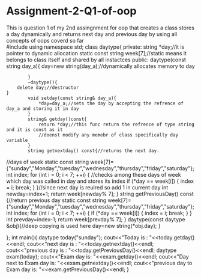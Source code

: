 # Assignment-2-Q1-of-oop
This is question 1 of my 2nd assingnment for oop that creates a class stores a day dynamically and returns next day and previous day by using all concepts of oops coverd so far
<br>
#include<iostream>
using namespace std;
class daytype{
	private:
		string *day;//it is pointer to dynamic allocation
		static const string week[7];//static means it belongs to class itself and shared by all instactces 
		public:
			daytype(const string day_a){
				day=new string(day_a);//dynamically allocates memory to day
				
			}
			~daytype(){
		delete day;//destructor
	}
			void setday(const string& day_a){
				*day=day_a;//sets the day by accepting the refrence of day_a and storing it in day
			}
			string& getday()const{
				return *day;//this func return the refrence of type string and it is const as it
				//doenst modify any memebr of class specifically day variable
			}
			string getnextday() const{//returns the next day.
//days of week
				static const string week[7]={"sunday","Monday","tuesday","wednesday","thursday","friday","saturday"};
				int index;
				for (int i = 0; i < 7; ++i) {
				//checks among these days of week which day was called in day and stores its index
            if (*day == week[i]) {
                index = i;
                break;
            }
        }//since next day is reuired so add 1 in current day
        int newday=index+1;
        return week[newday% 7];
			}
			string getPreviousDay() const {//return previous day
        static const string week[7]={"sunday","Monday","tuesday","wednesday","thursday","friday","saturday"};
        int index;
        for (int i = 0; i < 7; ++i) {
            if (*day == week[i]) {
                index = i;
                break;
            }
        }
        int prevday=index-1;
        return week[prevday% 7];
    }
    daytype(const daytype &obj){//deep copying is used here
    	day=new string(*obj.day);
    }
	
};
int main(){
	daytype today("sunday");
	cout<<"Today is : "<<today.getday()<<endl;
	cout<<"next day is : "<<today.getnextday()<<endl;
	cout<<"previous day is : "<<today.getPreviousDay()<<endl;
	daytype exam(today);
	cout<<"Exam day is: "<<exam.getday()<<endl;
	cout<<"Day next to Exam day is: "<<exam.getnextday()<<endl;
	cout<<"previous day to Exam day is: "<<exam.getPreviousDay()<<endl;
	}
